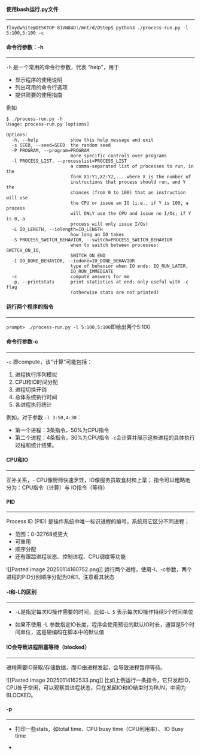 
#### 使用bash运行.py文件
---
`floydwhite@DESKTOP-81VN84D:/mnt/d/OStep$ python3 ./process-run.py -l 5:100,5:100 -c`

#### 命令行参数：-h
---
   `-h` 是一个常用的命令行参数，代表 "help"，用于
- 显示程序的使用说明
- 列出可用的命令行选项
- 提供简要的使用指南

例如
```
$ ./process-run.py -h
Usage: process-run.py [options]

Options:
  -h, --help            show this help message and exit
  -s SEED, --seed=SEED  the random seed
  -P PROGRAM, --program=PROGRAM
                        more specific controls over programs
  -l PROCESS_LIST, --processlist=PROCESS_LIST
                        a comma-separated list of processes to run, in the
                        form X1:Y1,X2:Y2,... where X is the number of
                        instructions that process should run, and Y the
                        chances (from 0 to 100) that an instruction will use
                        the CPU or issue an IO (i.e., if Y is 100, a process
                        will ONLY use the CPU and issue no I/Os; if Y is 0, a
                        process will only issue I/Os)
  -L IO_LENGTH, --iolength=IO_LENGTH
                        how long an IO takes
  -S PROCESS_SWITCH_BEHAVIOR, --switch=PROCESS_SWITCH_BEHAVIOR
                        when to switch between processes: SWITCH_ON_IO,
                        SWITCH_ON_END
  -I IO_DONE_BEHAVIOR, --iodone=IO_DONE_BEHAVIOR
                        type of behavior when IO ends: IO_RUN_LATER,
                        IO_RUN_IMMEDIATE
  -c                    compute answers for me
  -p, --printstats      print statistics at end; only useful with -c flag
                        (otherwise stats are not printed)
```


#### 运行两个程序的指令
---
`prompt> ./process-run.py -l 5:100,5:100`即给出两个5:100

#### 命令行参数-c
---
`-c` 即compute，该"计算"可能包括：
1. 进程执行序列模拟
2. CPU和IO时间分配
3. 进程切换开销
4. 总体系统执行时间
5. 各进程执行统计

例如，对于参数 `-l 3:50,4:30`：
- 第一个进程：3条指令，50%为CPU指令
- 第二个进程：4条指令，30%为CPU指令
`-c`会计算并展示这些进程的具体执行过程和统计结果。

#### CPU和IO
---
互补关系，- CPU像厨师快速烹饪，IO像服务员取食材和上菜；
指令可以粗略地分为：CPU指令（计算）与 IO指令（等待）

#### PID
---
Process ID (PID) 是操作系统中唯一标识进程的编号，系统用它区分不同进程；
- 范围：0-32768或更大
- 可重用
- 顺序分配
- 还有跟踪进程状态、控制进程、CPU调度等功能

![[Pasted image 20250114160752.png]]
运行两个进程，使用-l、-c参数，两个进程的PID分别顺序分配为0和1，注意看其状态


#### -l和-L的区别
---
- `-L`是指定每次IO操作需要的时间，比如`-L 5` 表示每次IO操作持续5个时间单位

- 如果不使用 -L 参数指定IO长度，程序会使用预设的默认IO时长，通常是5个时间单位，这是硬编码在脚本中的默认值

#### IO会导致进程阻塞等待（blocked）
---
进程需要IO获取/存储数据，而IO由进程发起，会导致进程暂停等待。

![[Pasted image 20250114162533.png]]
比如上例运行一条指令，它只发起IO，CPU处于空闲，可以观察其进程状态，只在发起IO和IO结束时为RUN，中间为BLOCKED。


#### -p
---
- 打印一些stats，如total time、CPU busy time（CPU利用率）、 IO Busy time

- 


